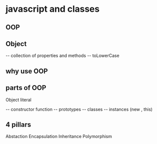 # javascript and classes

## OOP

## Object 
-- collection of properties and methods
-- toLowerCase

## why use OOP

## parts of OOP
Object literal

-- constructor function 
-- prototypes 
-- classes 
-- instances (new , this)

## 4 pillars
Abstaction
Encapsulation 
Inheritance
Polymorphism
